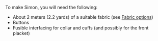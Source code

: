 To make Simon, you will need the following:

 - About 2 meters (2.2 yards) of a suitable fabric (see [Fabric options](/docs/patterns/simon/fabric/))
 - Buttons
 - Fusible interfacing for collar and cuffs (and possibly for the front placket)

